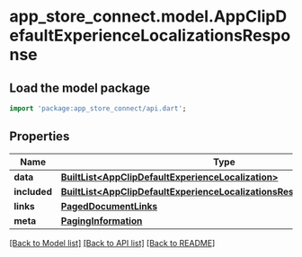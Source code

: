# app_store_connect.model.AppClipDefaultExperienceLocalizationsResponse

## Load the model package
```dart
import 'package:app_store_connect/api.dart';
```

## Properties
Name | Type | Description | Notes
------------ | ------------- | ------------- | -------------
**data** | [**BuiltList&lt;AppClipDefaultExperienceLocalization&gt;**](AppClipDefaultExperienceLocalization.md) |  | 
**included** | [**BuiltList&lt;AppClipDefaultExperienceLocalizationsResponseIncludedInner&gt;**](AppClipDefaultExperienceLocalizationsResponseIncludedInner.md) |  | [optional] 
**links** | [**PagedDocumentLinks**](PagedDocumentLinks.md) |  | 
**meta** | [**PagingInformation**](PagingInformation.md) |  | [optional] 

[[Back to Model list]](../README.md#documentation-for-models) [[Back to API list]](../README.md#documentation-for-api-endpoints) [[Back to README]](../README.md)


